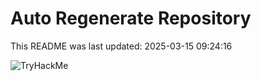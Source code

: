# Auto Regenerate Repository

This README was last updated: 2025-03-15 09:24:16

 ![TryHackMe](https://tryhackme.com/badge/533634)